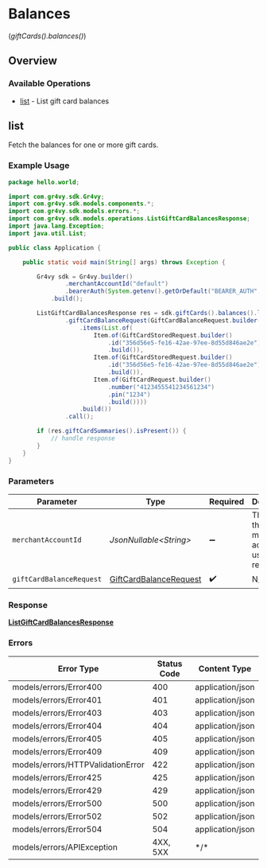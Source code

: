 # Balances
(*giftCards().balances()*)

## Overview

### Available Operations

* [list](#list) - List gift card balances

## list

Fetch the balances for one or more gift cards.

### Example Usage

<!-- UsageSnippet language="java" operationID="list_gift_card_balances" method="post" path="/gift-cards/balances" -->
```java
package hello.world;

import com.gr4vy.sdk.Gr4vy;
import com.gr4vy.sdk.models.components.*;
import com.gr4vy.sdk.models.errors.*;
import com.gr4vy.sdk.models.operations.ListGiftCardBalancesResponse;
import java.lang.Exception;
import java.util.List;

public class Application {

    public static void main(String[] args) throws Exception {

        Gr4vy sdk = Gr4vy.builder()
                .merchantAccountId("default")
                .bearerAuth(System.getenv().getOrDefault("BEARER_AUTH", ""))
            .build();

        ListGiftCardBalancesResponse res = sdk.giftCards().balances().list()
                .giftCardBalanceRequest(GiftCardBalanceRequest.builder()
                    .items(List.of(
                        Item.of(GiftCardStoredRequest.builder()
                            .id("356d56e5-fe16-42ae-97ee-8d55d846ae2e")
                            .build()),
                        Item.of(GiftCardStoredRequest.builder()
                            .id("356d56e5-fe16-42ae-97ee-8d55d846ae2e")
                            .build()),
                        Item.of(GiftCardRequest.builder()
                            .number("4123455541234561234")
                            .pin("1234")
                            .build())))
                    .build())
                .call();

        if (res.giftCardSummaries().isPresent()) {
            // handle response
        }
    }
}
```

### Parameters

| Parameter                                                                   | Type                                                                        | Required                                                                    | Description                                                                 |
| --------------------------------------------------------------------------- | --------------------------------------------------------------------------- | --------------------------------------------------------------------------- | --------------------------------------------------------------------------- |
| `merchantAccountId`                                                         | *JsonNullable\<String>*                                                     | :heavy_minus_sign:                                                          | The ID of the merchant account to use for this request.                     |
| `giftCardBalanceRequest`                                                    | [GiftCardBalanceRequest](../../models/components/GiftCardBalanceRequest.md) | :heavy_check_mark:                                                          | N/A                                                                         |

### Response

**[ListGiftCardBalancesResponse](../../models/operations/ListGiftCardBalancesResponse.md)**

### Errors

| Error Type                        | Status Code                       | Content Type                      |
| --------------------------------- | --------------------------------- | --------------------------------- |
| models/errors/Error400            | 400                               | application/json                  |
| models/errors/Error401            | 401                               | application/json                  |
| models/errors/Error403            | 403                               | application/json                  |
| models/errors/Error404            | 404                               | application/json                  |
| models/errors/Error405            | 405                               | application/json                  |
| models/errors/Error409            | 409                               | application/json                  |
| models/errors/HTTPValidationError | 422                               | application/json                  |
| models/errors/Error425            | 425                               | application/json                  |
| models/errors/Error429            | 429                               | application/json                  |
| models/errors/Error500            | 500                               | application/json                  |
| models/errors/Error502            | 502                               | application/json                  |
| models/errors/Error504            | 504                               | application/json                  |
| models/errors/APIException        | 4XX, 5XX                          | \*/\*                             |